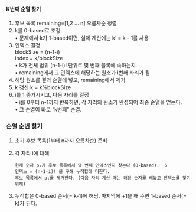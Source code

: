 
#### K번째 순열 찾기
1.	후보 목록 remaining=[1,2 ... n] 오름차순 정렬
2.	k를 0-based로 조정  
•	문제에서 k가 1-based이면, 실제 계산에는 k’ = k - 1를 사용
3. 인덱스 결정  
blockSize = (n-1-i)  
index = k/blockSize  
	•	k가 전체 범위 (n-1-i)! 단위로 몇 번째 블록에 속하는지  
	•	remaining에서 그 인덱스에 해당하는 원소가 i번째 자리가 됨  
4.	해당 원소를 결과 순열에 넣고, remaining에서 제거  
5.  k 갱신   k = k%blockSize
6.	i를 1 증가시키고, 다음 자리를 결정  
      •	i를 0부터 n-1까지 반복하면, 각 자리의 원소가 완성되어 최종 순열을 얻는다.  
      •	그 순열이 바로 “k번째” 순열.  

### 순열 순번 찾기
1.	초기 후보 목록(1부터 n까지 오름차순) 준비
2.	각 자리 i에 대해:    

        현재 숫자 pᵢ가 후보 목록에서 몇 번째 인덱스인지 찾는다 (0-based).  6  
        인덱스 × (n-1-i)! 을 구해 누적합에 더한다.    
        후보 목록에서 pᵢ를 제거한다. (다음 자리 계산 때는 해당 숫자를 빼놓고 인덱스를 찾기 위해)   

3.	누적합은 0-based 순서(= k-1)에 해당. 마지막에 +1을 해 주면 1-based 순서(= k)가 된다.